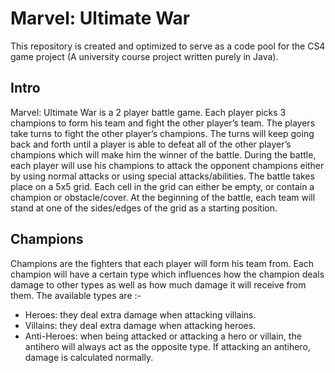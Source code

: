 # Marvel: Ultimate War
This repository is created and optimized to serve as a code pool for the CS4 game project (A university course project written purely in Java). 

## Intro
Marvel: Ultimate War is a 2 player battle game. Each player picks 3 champions to form his team
and fight the other player’s team. The players take turns to fight the other player’s champions.
The turns will keep going back and forth until a player is able to defeat all of the other player’s
champions which will make him the winner of the battle.
During the battle, each player will use his champions to attack the opponent champions either
by using normal attacks or using special attacks/abilities. The battle takes place on a 5x5 grid.
Each cell in the grid can either be empty, or contain a champion or obstacle/cover. At the
beginning of the battle, each team will stand at one of the sides/edges of the grid as a starting
position.

## Champions
Champions are the fighters that each player will form his team from. Each champion will have
a certain type which influences how the champion deals damage to other types as well as how
much damage it will receive from them. The available types are :- 
- Heroes: they deal extra damage when attacking villains.
- Villains: they deal extra damage when attacking heroes.
- Anti-Heroes: when being attacked or attacking a hero or villain, the antihero will always
act as the opposite type. If attacking an antihero, damage is calculated normally.
